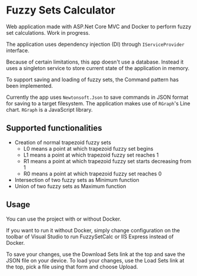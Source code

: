 # Fuzzy Sets Calculator

Web application made with ASP.Net Core MVC and Docker to perform fuzzy set calculations. Work in progress.

The application uses dependency injection (DI) through `IServiceProvider` interface.

Because of certain limitations, this app doesn't use a database. Instead it uses a singleton service to store current state of the application in memory.

To support saving and loading of fuzzy sets, the Command pattern has been implemented.

Currently the app uses `Newtonsoft.Json` to save commands in JSON format for saving to a target filesystem.
The application makes use of `RGraph`'s Line chart. `RGraph` is a JavaScript library.

## Supported functionalities

- Creation of normal trapezoid fuzzy sets
  - L0 means a point at which trapezoid fuzzy set begins
  - L1 means a point at which trapezoid fuzzy set reaches 1
  - R1 means a point at which trapezoid fuzzy set starts decreasing from 1
  - R0 means a point at which trapezoid fuzzy set reaches 0
- Intersection of two fuzzy sets as Minimum function
- Union of two fuzzy sets as Maximum function

## Usage

You can use the project with or without Docker.

If you want to run it without Docker, simply change configuration on the toolbar of Visual Studio to run FuzzySetCalc or IIS Express instead of Docker.

To save your changes, use the Download Sets link at the top and save the JSON file on your device.
To load your changes, use the Load Sets link at the top, pick a file using that form and choose Upload.
